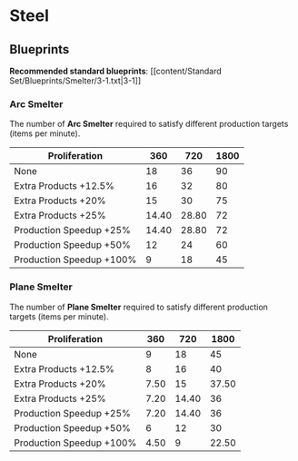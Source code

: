 # Steel

## Blueprints

**Recommended standard blueprints**: [[content/Standard Set/Blueprints/Smelter/3-1.txt|3-1]]

### Arc Smelter

The number of **Arc Smelter** required to satisfy different production targets (items per minute).

| Proliferation            | 360   | 720   | 1800 |
| ------------------------ | ----- | ----- | ---- |
| None                     | 18    | 36    | 90   |
| Extra Products +12.5%    | 16    | 32    | 80   |
| Extra Products +20%      | 15    | 30    | 75   |
| Extra Products +25%      | 14.40 | 28.80 | 72   |
| Production Speedup +25%  | 14.40 | 28.80 | 72   |
| Production Speedup +50%  | 12    | 24    | 60   |
| Production Speedup +100% | 9     | 18    | 45   |

### Plane Smelter

The number of **Plane Smelter** required to satisfy different production targets (items per minute).

| Proliferation            | 360  | 720   | 1800  |
| ------------------------ | ---- | ----- | ----- |
| None                     | 9    | 18    | 45    |
| Extra Products +12.5%    | 8    | 16    | 40    |
| Extra Products +20%      | 7.50 | 15    | 37.50 |
| Extra Products +25%      | 7.20 | 14.40 | 36    |
| Production Speedup +25%  | 7.20 | 14.40 | 36    |
| Production Speedup +50%  | 6    | 12    | 30    |
| Production Speedup +100% | 4.50 | 9     | 22.50 |

